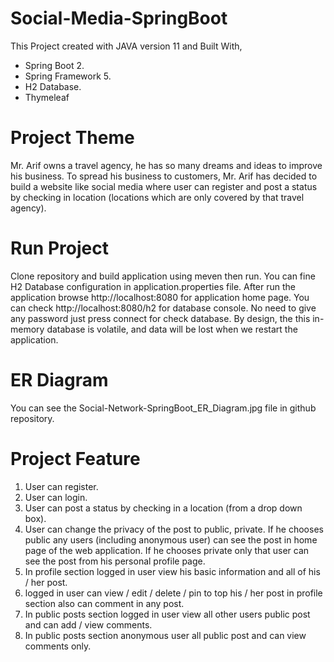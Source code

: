 # Social-Media-SpringBoot
This Project created with JAVA version 11 and Built With,
* Spring Boot 2.
* Spring Framework 5.
* H2 Database.
* Thymeleaf

# Project Theme 
Mr. Arif owns a travel agency, he has so many dreams and ideas to improve his business. To spread his business to customers, Mr. Arif has decided to build a website like social media where user can register and post a status by checking in location (locations which are only covered by that travel agency).

# Run Project
Clone repository and build application using meven then run. You can fine H2 Database configuration in application.properties file. After run the application browse http://localhost:8080 for application home page. You can check http://localhost:8080/h2 for database console. No need to give any password just press connect for check database. By design, the this in-memory database is volatile, and data will be lost when we restart the application.

# ER Diagram

You can see the Social-Network-SpringBoot_ER_Diagram.jpg file in github repository.

# Project Feature 

1. User can register.
2. User can login.
3. User can post a status by checking in a location (from a drop down box).
4. User can change the privacy of the post to public, private. If he chooses public any users (including anonymous user) can see the post in home page of the web application. If he chooses private only that user can see the post from his personal profile page.
5. In profile section logged in user view his basic information and all of his / her post.
6. logged in user can view / edit / delete / pin to top his / her post in profile section also can comment in any post.
7. In public posts section logged in user view all other users public post and can add / view comments. 
8. In public posts section anonymous user all public post and can view comments only.
